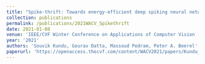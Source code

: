 ```yaml
---
title: "Spike-thrift: Towards energy-efficient deep spiking neural networks by limiting spiking activity via attention-guided compression"
collection: publications
permalink: /publications/2021WACV_Spikethrift
date: 2021-01-08
venue: 'IEEE/CVF Winter Conference on Applications of Computer Vision (WACV)'
year: '2021'
authors: 'Souvik Kundu, Gourav Datta, Massoud Pedram, Peter A. Beerel'
paperurl: 'https://openaccess.thecvf.com/content/WACV2021/papers/Kundu_Spike-Thrift_Towards_Energy-Efficient_Deep_Spiking_Neural_Networks_by_Limiting_Spiking_WACV_2021_paper.pdf'
---
```


